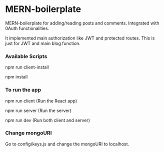 # MERN-boilerplate
MERN-boilerplate for adding/reading posts and comments.
Integrated with 0Auth functionalities.

It implemented main authorization like JWT and protected routes.
This is just for JWT and main blog function.

### Available Scripts
npm run client-install

npm install

### To run the app

npm run client (Run the React app)

npm run server (Run the server)

npm run dev (Run both client and server)

### Change mongoURI
Go to config/keys.js and change the mongoURI to localhost.
